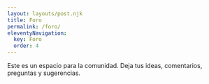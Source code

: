 ```yaml
---
layout: layouts/post.njk
title: Foro
permalink: /foro/
eleventyNavigation:
  key: Foro
  order: 4
---
```


Este es un espacio para la comunidad. Deja tus ideas, comentarios, preguntas y sugerencias.

<script src="https://giscus.app/client.js"
        data-repo="elswork/anticitera.deft.work"
        data-repo-id="R_kgDOKvKGlw"
        data-category="General"
        data-category-id="DIC_kwDOKvKGl84CxVtE"
        data-mapping="pathname"
        data-strict="0"
        data-reactions-enabled="1"
        data-emit-metadata="0"
        data-input-position="bottom"
        data-theme="dark_dimmed"
        data-lang="es"
        crossorigin="anonymous"
        async>
</script>
